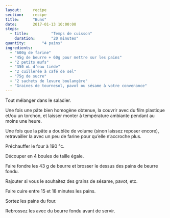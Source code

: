 ```yaml
---
layout: 	recipe
section:	recipe
title:  	"Buns"
date:  		2017-01-13 10:00:00
steps:
  - title: 			"Temps de cuisson"
    duration: 		"20 minutes"
quantity: 		"4 pains"
ingredients:
  - "600g de farine"
  - "45g de beurre + 60g pour mettre sur les pains"
  - "2 petits œufs"
  - "350 mL d’eau tiède"
  - "2 cuillerée à café de sel"
  - "75g de sucre"
  - "2 sachets de levure boulangère"
  - "Graines de tournesol, pavot ou sésame à votre convenance"
---
```


Tout mélanger dans le saladier.

Une fois une pâte bien homogène obtenue, la couvrir avec du film plastique et/ou un torchon, et laisser monter à température ambiante pendant au moins une heure.

Une fois que la pâte a doublée de volume (sinon laissez reposer encore), retravailler la avec un peu de farine pour qu’elle n’accroche plus.

Préchauffer le four à 190 °c.

Découper en 4 boules de taille égale.

Faire fondre les 43 g de beurre et brosser le dessus des pains de beurre fondu.

Rajouter si vous le souhaitez des grains de sésame, pavot, etc.

Faire cuire entre 15 et 18 minutes les pains.

Sortez les pains du four.

Rebrossez les avec du beurre fondu avant de servir.
